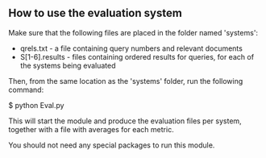 ## How to use the evaluation system

Make sure that the following files are placed in the folder named 'systems':
- qrels.txt - a file containing query numbers and relevant documents
- S[1-6].results - files containing ordered results for queries, for each of the systems being evaluated

Then, from the same location as the 'systems' folder, run the following command:

$ python Eval.py

This will start the module and produce the evaluation files per system, together with a file with averages for each metric.

You should not need any special packages to run this module.